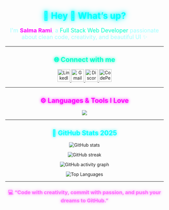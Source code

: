 <h1 align="center" style="color:#00ffff; text-shadow:0 0 10px #00ffff, 0 0 20px #00ffff;">💫 Hey 👋 What’s up?</h1>

<p align="center" style="color:#9effff; font-size:18px;">
I'm <strong style="color:#ff00ff;">Salma Rami</strong>, a <span style="color:#00ffcc;">Full Stack Web Developer</span> passionate about clean code, creativity, and beautiful UI ✨
</p>

---

<h2 align="center" style="color:#00ffcc; text-shadow:0 0 10px #00ffcc;">🌐 Connect with me</h2>

<p align="center">
  <a href="https://www.linkedin.com/in/salma-rami-55a11a349" target="_blank">
    <img src="https://img.shields.io/static/v1?message=LinkedIn&logo=linkedin&label=&color=0A66C2&logoColor=white&style=for-the-badge" height="40" alt="LinkedIn" />
  </a>
  <a href="mailto:ramisalma185@gmail.com" target="_blank">
    <img src="https://img.shields.io/static/v1?message=Gmail&logo=gmail&label=&color=FF3131&logoColor=white&style=for-the-badge" height="40" alt="Gmail" />
  </a>
  <a href="https://discord.com" target="_blank">
    <img src="https://img.shields.io/static/v1?message=Discord&logo=discord&label=&color=5865F2&logoColor=white&style=for-the-badge" height="40" alt="Discord" />
  </a>
  <a href="https://codepen.io" target="_blank">
    <img src="https://img.shields.io/static/v1?message=CodePen&logo=codepen&label=&color=000000&logoColor=white&style=for-the-badge" height="40" alt="CodePen" />
  </a>
</p>

---

<h2 align="center" style="color:#ff00ff; text-shadow:0 0 10px #ff00ff;">⚙️ Languages & Tools I Love</h2>

<div align="center">
  <img src="https://skillicons.dev/icons?i=js,react,redux,php,laravel,html,css,tailwind,bootstrap,nodejs,express,python,java,cpp,mysql,mongodb,git,github,vscode,docker,linux,figma,canva,postman&perline=8" />
</div>

---

<h2 align="center" style="color:#00ffff; text-shadow:0 0 10px #00ffff;">🌙 GitHub Stats 2025</h2>

<p align="center">
  <img src="https://github-readme-stats.vercel.app/api?username=ramisalma&show_icons=true&theme=tokyonight&hide_border=false&include_all_commits=true&count_private=true" alt="GitHub stats" />
</p>

<p align="center">
  <img src="https://streak-stats.demolab.com?user=ramisalma&theme=tokyonight&hide_border=false" alt="GitHub streak" />
</p>

<p align="center">
  <img src="https://github-readme-activity-graph.vercel.app/graph?username=ramisalma&theme=tokyo-night&area=true&hide_border=false" alt="GitHub activity graph" />
</p>

<p align="center">
  <img src="https://github-readme-stats.vercel.app/api/top-langs?username=ramisalma&show_icons=true&locale=en&layout=compact&theme=tokyonight" alt="Top Languages" />
</p>

---

<h3 align="center" style="color:#ff66ff; text-shadow:0 0 10px #ff66ff;">
💻 “Code with creativity, commit with passion, and push your dreams to GitHub.”
</h3>
